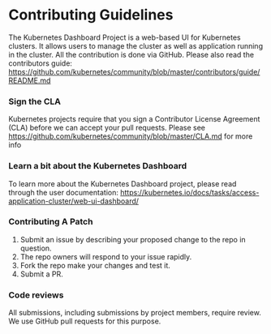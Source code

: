 # Contributing Guidelines
The Kubernetes Dashboard Project is a web-based UI for Kubernetes clusters. It allows users to manage the cluster as well as application running in the cluster. All the contribution is done via GitHub. Please also read the contributors guide:
https://github.com/kubernetes/community/blob/master/contributors/guide/README.md

### Sign the CLA
Kubernetes projects require that you sign a Contributor License Agreement (CLA) before we can accept your pull requests. Please see https://github.com/kubernetes/community/blob/master/CLA.md for more info

### Learn a bit about the Kubernetes Dashboard
To learn more about the Kubernetes Dashboard project, please read through the user documentation:
https://kubernetes.io/docs/tasks/access-application-cluster/web-ui-dashboard/

### Contributing A Patch

1. Submit an issue by describing your proposed change to the repo in question.
2. The repo owners will respond to your issue rapidly.
3. Fork the repo make your changes and test it.
4. Submit a PR.

### Code reviews

All submissions, including submissions by project members, require review. We use GitHub pull requests for this purpose.



